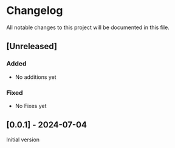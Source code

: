 # Changelog

All notable changes to this project will be documented in this file.

## [Unreleased]

### Added

- No additions yet

### Fixed

- No Fixes yet

## [0.0.1] - 2024-07-04

Initial version